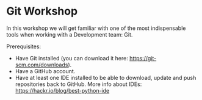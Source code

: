 # Git Workshop

In this workshop we will get familiar with one of the most indispensable tools when working with a Development team: Git.

Prerequisites:
- Have Git installed (you can download it here: https://git-scm.com/downloads).
- Have a GitHub account. 
- Have at least one IDE installed to be able to download, update and push repositories back to GitHub. More info about IDEs: https://hackr.io/blog/best-python-ide
